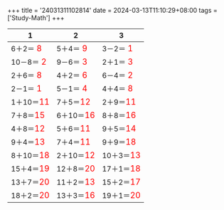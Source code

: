 +++ 
title = '24031311102814' 
date = 2024-03-13T11:10:29+08:00 
tags = ['Study-Math'] 
+++ 

1 | 2 | 3 
-- | -- | -- 
6＋2＝<font color=red size=4> 8</font> | 5＋4＝<font color=red size=4> 9</font> | 3－2＝<font color=red size=4> 1</font> 
10－8＝<font color=red size=4> 2</font> | 9－6＝<font color=red size=4> 3</font> | 2＋1＝<font color=red size=4> 3</font> 
2＋6＝<font color=red size=4> 8</font> | 4＋2＝<font color=red size=4> 6</font> | 6－4＝<font color=red size=4> 2</font> 
2－1＝<font color=red size=4> 1</font> | 5－1＝<font color=red size=4> 4</font> | 4＋4＝<font color=red size=4> 8</font> 
1＋10＝<font color=red size=4>11</font> | 7＋5＝<font color=red size=4>12</font> | 2＋9＝<font color=red size=4>11</font> 
7＋8＝<font color=red size=4>15</font> | 6＋10＝<font color=red size=4>16</font> | 8＋8＝<font color=red size=4>16</font> 
4＋8＝<font color=red size=4>12</font> | 5＋6＝<font color=red size=4>11</font> | 9＋5＝<font color=red size=4>14</font> 
9＋4＝<font color=red size=4>13</font> | 7＋4＝<font color=red size=4>11</font> | 9＋9＝<font color=red size=4>18</font> 
8＋10＝<font color=red size=4>18</font> | 2＋10＝<font color=red size=4>12</font> | 10＋3＝<font color=red size=4>13</font> 
15＋4＝<font color=red size=4>19</font> | 12＋8＝<font color=red size=4>20</font> | 17＋1＝<font color=red size=4>18</font> 
13＋7＝<font color=red size=4>20</font> | 11＋2＝<font color=red size=4>13</font> | 15＋2＝<font color=red size=4>17</font> 
18＋2＝<font color=red size=4>20</font> | 13＋3＝<font color=red size=4>16</font> | 19＋1＝<font color=red size=4>20</font> 

